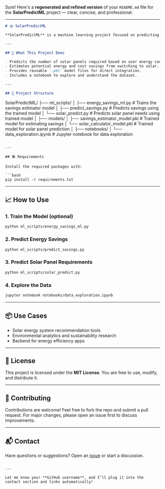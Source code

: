 Sure! Here's a **regenerated and refined version** of your `README.md` file for the **SolarPredictML** project — clear, concise, and professional:

---

```markdown
# 🌞 SolarPredictML

**SolarPredictML** is a machine learning project focused on predicting solar panel requirements and estimating energy savings based on energy usage data. This repository includes training scripts, serialized ML models, and a Jupyter notebook for exploratory data analysis.

---

## 🚀 What This Project Does

- Predicts the number of solar panels required based on user energy consumption.
- Estimates potential energy and cost savings from switching to solar.
- Provides reusable `.pkl` model files for direct integration.
- Includes a notebook to explore and understand the dataset.

---

## 📁 Project Structure

```

SolarPredictML/
├── ml\_scripts/
│   ├── energy\_savings\_ml.py          # Trains the savings estimator model
│   ├── predict\_savings.py            # Predicts savings using the trained model
│   └── solar\_predict.py              # Predicts solar panel needs using trained model
│
├── models/
│   ├── savings\_estimator\_model.pkl   # Trained model for estimating savings
│   └── solar\_calculator\_model.pkl    # Trained model for solar panel prediction
│
├── notebooks/
│   └── data\_exploration.ipynb        # Jupyter notebook for data exploration

````

---

## 🛠️ Requirements

Install the required packages with:

```bash
pip install -r requirements.txt
````
---

## 📈 How to Use

### 1. Train the Model (optional)

```bash
python ml_scripts/energy_savings_ml.py
```

### 2. Predict Energy Savings

```bash
python ml_scripts/predict_savings.py
```

### 3. Predict Solar Panel Requirements

```bash
python ml_scripts/solar_predict.py
```

### 4. Explore the Data

```bash
jupyter notebook notebooks/data_exploration.ipynb
```

---

## 📦 Use Cases

* Solar energy system recommendation tools
* Environmental analytics and sustainability research
* Backend for energy efficiency apps

---

## 📄 License

This project is licensed under the **MIT License**. You are free to use, modify, and distribute it.

---

## 🤝 Contributing

Contributions are welcome! Feel free to fork the repo and submit a pull request. For major changes, please open an issue first to discuss improvements.

---

## 📬 Contact

Have questions or suggestions? Open an [issue](https://github.com/your-username/SolarPredictML/issues) or start a discussion.

```

---

Let me know your **GitHub username**, and I’ll plug it into the contact section and links automatically!
```
